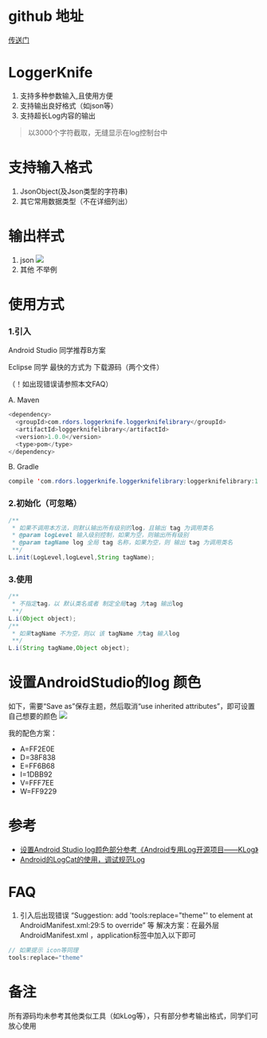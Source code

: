 # github 地址
  [传送门](https://github.com/jacksunny/LoggerKnife/)
# LoggerKnife
 1. 支持多种参数输入,且使用方便
 2. 支持输出良好格式（如json等）
 3. 支持超长Log内容的输出
 > 以3000个字符截取，无缝显示在log控制台中
 

# 支持输入格式
 1. JsonObject(及Json类型的字符串)
 2. 其它常用数据类型（不在详细列出）

# 输出样式
 
1. json
![](http://7xpc6d.com1.z0.glb.clouddn.com/88D9F163-D5AD-4248-AA70-6A7AD965442F.png)
2. 其他
   不举例
 
# 使用方式
 
### 1.引入

Android Studio 同学推荐B方案

Eclipse 同学 最快的方式为 下载源码（两个文件）

（！如出现错误请参照本文FAQ）

A. Maven
 
```java
<dependency>
  <groupId>com.rdors.loggerknife.loggerknifelibrary</groupId>
  <artifactId>loggerknifelibrary</artifactId>
  <version>1.0.0</version>
  <type>pom</type>
</dependency>
```
 B. Gradle
```java
compile 'com.rdors.loggerknife.loggerknifelibrary:loggerknifelibrary:1.0.0'
```
### 2.初始化（可忽略）
 
```java
/**
 * 如果不调用本方法，则默认输出所有级别的log，且输出 tag 为调用类名
 * @param logLevel 输入级别控制，如果为空，则输出所有级别   
 * @param tagName log 全局 tag 名称，如果为空，则 输出 tag 为调用类名
 **/
L.init(LogLevel,logLevel,String tagName);
```
### 3.使用
```java
/**
 * 不指定tag，以 默认类名或者 制定全局tag 为tag 输出log
 **/
L.i(Object object);
/**
 * 如果tagName 不为空，则以 该 tagName 为tag 输入log
 **/
L.i(String tagName,Object object);
```

# 设置AndroidStudio的log 颜色
如下，需要“Save as”保存主题，然后取消“use inherited attributes”，即可设置自己想要的颜色 
![](http://i5.tietuku.com/d103d5dc32e55695.png)

我的配色方案：

* A=FF2E0E
* D=38F838
* E=FF6B68
* I=1DBB92
* V=FFF7EE
* W=FF9229
 
# 参考
 
* [设置Android Studio log颜色部分参考《Android专用Log开源项目——KLog》](http://blog.csdn.net/zhaokaiqiang1992/article/details/49837627)
* [Android的LogCat的使用，调试规范Log](http://www.jcodecraeer.com/a/anzhuokaifa/androidkaifa/2012/1019/445.html)
 
# FAQ
1. 引入后出现错误
   “Suggestion: add 'tools:replace="theme"' to <application> element at AndroidManifest.xml:29:5 to override” 等
   解决方案：在最外层AndroidManifest.xml ，application标签中加入以下即可
```java
// 如果提示 icon等同理
tools:replace="theme"
```


# 备注
所有源码均未参考其他类似工具（如kLog等），只有部分参考输出格式，同学们可放心使用
